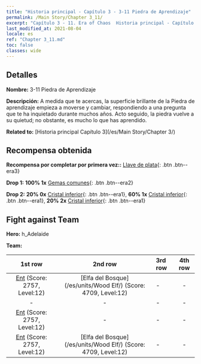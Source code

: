 ```yaml
---
title: "Historia principal - Capítulo 3 - 3-11 Piedra de Aprendizaje"
permalink: /Main Story/Chapter 3_11/
excerpt: "Capítulo 3 - 11. Era of Chaos  Historia principal - Capítulo 3_11. 3-11 Piedra de Aprendizaje"
last_modified_at: 2021-08-04
locale: es
ref: "Chapter 3_11.md"
toc: false
classes: wide
---
```


## Detalles

 **Nombre:** 3-11 Piedra de Aprendizaje

 **Descripción:** A medida que te acercas, la superficie brillante de la Piedra de aprendizaje empieza a moverse y cambiar, respondiendo a una pregunta que te ha inquietado durante muchos años. Acto seguido, la piedra vuelve a su quietud; no obstante, es mucho lo que has aprendido.

 **Related to:** [Historia principal Capítulo 3](/es/Main Story/Chapter 3/)

## Recompensa obtenida

 **Recompensa por completar por primera vez::** [Llave de plata](/ItemsES/con_693/){: .btn .btn--era3}

 **Drop 1:** **100% 1x** [Gemas comunes](/ItemsES/mat_10/){: .btn .btn--era2}

 **Drop 2:** **20% 0x** [Cristal inferior](/ItemsES/mat_5/){: .btn .btn--era1}, **60% 1x** [Cristal inferior](/ItemsES/mat_5/){: .btn .btn--era1}, **20% 2x** [Cristal inferior](/ItemsES/mat_5/){: .btn .btn--era1}


## Fight against Team
 **Hero:** h_Adelaide

 **Team:**


  | 1st row | 2nd row | 3rd row | 4th row |
  |:----:|:----:|:----|:----:|
  | [Ent](/es/units/Treant/) (Score: 2757, Level:12)  | [Elfa del Bosque](/es/units/Wood Elf/) (Score: 4709, Level:12)  | - | - |
  | - | - | - | - |
  | [Ent](/es/units/Treant/) (Score: 2757, Level:12)  | - | - | - |
  | [Ent](/es/units/Treant/) (Score: 2757, Level:12)  | [Elfa del Bosque](/es/units/Wood Elf/) (Score: 4709, Level:12)  | - | - |


